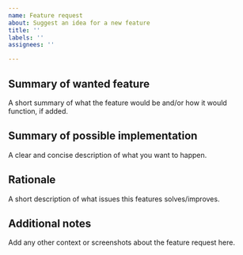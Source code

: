 ```yaml
---
name: Feature request
about: Suggest an idea for a new feature
title: ''
labels: ''
assignees: ''

---
```


## Summary of wanted feature

A short summary of what the feature would be and/or how it would function, if added.

## Summary of possible implementation

A clear and concise description of what you want to happen.

## Rationale

A short description of what issues this features solves/improves.

## Additional notes

Add any other context or screenshots about the feature request here.
